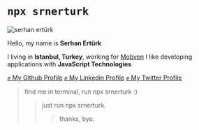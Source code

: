 
# `npx srnerturk`

![serhan ertürk](https://avatars3.githubusercontent.com/u/19576688?s=3000&u=d7938daf306329c0f6837b736f749210b4cf796e&v=4)

Hello, my name is **Serhan Ertürk**

I living in **Istanbul, Turkey**, working for [Mobven](https://mobven.com)
I like developing applications with **JavaScript Technologies**

[✊ My Github Profile](https://github.com/srnerturk)
[✊ My Linkedin Profile](https://www.linkedin.com/in/serhan-erturk-990257123/)
[✊ My Twitter Profile](https://www.twitter.com/srnerturkk)


> find me in terminal, run npx srnerturk :)
> > just run npx srnerturk.
>  > > thanks, bye.
